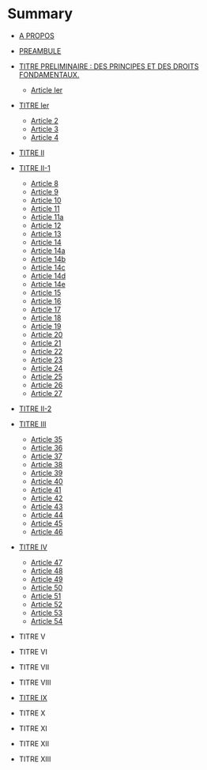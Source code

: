 # Summary

* [A PROPOS](README.md)
* [PREAMBULE](PREAMBULE.md)
* [TITRE PRELIMINAIRE :  DES PRINCIPES ET DES DROITS FONDAMENTAUX.](titre_preliminaire__des_principes_et_des_droits_fondamentaux.md)
   * [Article Ier](article_1.md)
* [TITRE Ier](titre_ier.md)
   * [Article 2](article_2.md)
   * [Article 3](article_3.md)
   * [Article 4](article_4.md)
* [TITRE II](titre_ii.md)
* [TITRE II-1](titre_ii-1.md)
   * [Article 8](article_8.md)
   * [Article 9](article_9.md)
   * [Article 10](article_10.md)
   * [Article 11](article_11.md)
   * [Article 11a](article_11a.md)
   * [Article 12](article_12.md)
   * [Article 13](article_13.md)
   * [Article 14](article_14.md)
   * [Article 14a](article_14a.md)
   * [Article 14b](article_14b.md)
   * [Article 14c](article_14c.md)
   * [Article 14d](article_14d.md)
   * [Article 14e](article_14e.md)
   * [Article 15](article_15.md)
   * [Article 16](article_16.md)
   * [Article 17](article_17.md)
   * [Article 18](article_18.md)
   * [Article 19](article_19.md)
   * [Article 20](article_20.md)
   * [Article 21](article_21.md)
   * [Article 22](article_22.md)
   * [Article 23](article_23.md)
   * [Article 24](article_24.md)
   * [Article 25](article_25.md)
   * [Article 26](article_26.md)
   * [Article 27](article_27.md)
* [TITRE II-2](titre_ii-2.md)

* [TITRE III](titre_iii.md)
   * [Article 35](article_35.md)
   * [Article 36](article_36.md)
   * [Article 37](article_37.md)
   * [Article 38](article_38.md)
   * [Article 39](article_39.md)
   * [Article 40](article_40.md)
   * [Article 41](article_41.md)
   * [Article 42](article_42.md)
   * [Article 43](article_43.md)
   * [Article 44](article_44.md)
   * [Article 45](article_45.md)
   * [Article 46](article_46.md)
* [TITRE IV](titre_iv.md)
   * [Article 47](article_47.md)
   * [Article 48](article_48.md)
   * [Article 49](article_49.md)
   * [Article 50](article_50.md)
   * [Article 51](article_51.md)
   * [Article 52](article_52.md)
   * [Article 53](article_53.md)
   * [Article 54](article_54.md)
* TITRE V
* TITRE VI
* TITRE VII
* TITRE VIII
* [TITRE IX](titre_ix.md)
* TITRE X
* TITRE XI
* TITRE XII
* TITRE XIII

